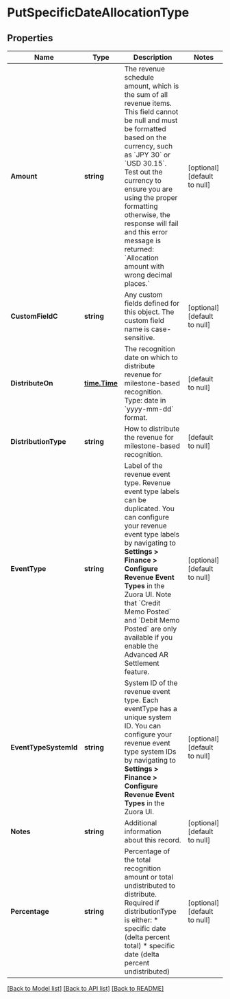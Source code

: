 # PutSpecificDateAllocationType

## Properties
Name | Type | Description | Notes
------------ | ------------- | ------------- | -------------
**Amount** | **string** | The revenue schedule amount, which is the sum of all revenue items. This field cannot be null and must be formatted based on the currency, such as &#x60;JPY 30&#x60; or &#x60;USD 30.15&#x60;. Test out the currency to ensure you are using the proper formatting otherwise, the response will fail and this error message is returned: &#x60;Allocation amount with wrong decimal places.&#x60;  | [optional] [default to null]
**CustomFieldC** | **string** | Any custom fields defined for this object. The custom field name is case-sensitive.  | [optional] [default to null]
**DistributeOn** | [**time.Time**](time.Time.md) | The recognition date on which to distribute revenue for milestone-based recognition.  Type: date in &#x60;yyyy-mm-dd&#x60; format.  | [default to null]
**DistributionType** | **string** | How to distribute the revenue for milestone-based recognition.  | [default to null]
**EventType** | **string** | Label of the revenue event type. Revenue event type labels can be duplicated. You can configure your revenue event type labels by navigating to **Settings &gt; Finance &gt; Configure Revenue Event Types** in the Zuora UI.  Note that &#x60;Credit Memo Posted&#x60; and &#x60;Debit Memo Posted&#x60; are only available if you enable the Advanced AR Settlement feature.  | [optional] [default to null]
**EventTypeSystemId** | **string** | System ID of the revenue event type. Each eventType has a unique system ID. You can configure your revenue event type system IDs by navigating to **Settings &gt; Finance &gt; Configure Revenue Event Types** in the Zuora UI.  | [optional] [default to null]
**Notes** | **string** | Additional information about this record.  | [optional] [default to null]
**Percentage** | **string** | Percentage of the total recognition amount or total undistributed to distribute.  Required if distributionType is either: * specific date (delta percent total) * specific date (delta percent undistributed)  | [optional] [default to null]

[[Back to Model list]](../README.md#documentation-for-models) [[Back to API list]](../README.md#documentation-for-api-endpoints) [[Back to README]](../README.md)


